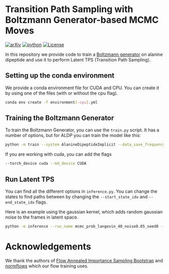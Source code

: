 # Transition Path Sampling with Boltzmann Generator-based MCMC Moves
[![arXiv](https://img.shields.io/badge/arXiv-2312.05340-b31b1b.svg?style=flat-square)](https://arxiv.org/abs/2312.05340)
[![python](https://img.shields.io/badge/language-python%20-%2300599C.svg?style=flat-square)](https://github.com/plainerman/Latent-TPS)
[![License](https://img.shields.io/github/license/plainerman/Latent-TPS?style=flat-square)](LICENSE)

In this repository we provide code to train a [Boltzmann generator](https://www.science.org/doi/full/10.1126/science.aaw1147) on alanine dipeptide and use it to perform Latent TPS (Transition Path Sampling).

## Setting up the conda environment
We provide a conda environment file for CUDA and CPU. You can create it by using one of the files (with or without the cpu flag).

```bash
conda env create -f environment[-cpu].yml
```

## Training the Boltzmann Generator
To train the Boltzmann Generator, you can use the `train.py` script. It has a number of options, but for ALDP you can train the model like this:

```bash
python -m train --system AlanineDipeptideImplicit --data_save_frequency 120 --num_frames 1000000 --print_freq 250 --ckpt_freq 250 --val_freq 250 --flow_type internal_coords --batch_size 1024 --lr 5.e-4 --weight_decay 1.e-5 --lr_schedule cosine --warmup_dur 1000 --grad_clip 1000 --kl_loss_weight 1 --rkl_loss_weight 0 --hidden_dim 256 --update_layers 12 --run_name ALDP_RKL0_KL1_h256_u12_warmup_lrcosine_rerun
```

If you are working with cuda, you can add the flags

```bash
--torch_device cuda --md_device CUDA
```

## Run Latent TPS
You can find all the different options in `inference.py`. 
You can change the states to find paths between by changing the `--start_state_idx` and `--end_state_idx` flags.

Here is an example using the gaussian kernel, which adds random gaussian noise to the frames in latent space.
```bash
python -m inference --run_name mcmc_prob_langevin_40_noise0.05_seed0 --sampling_method mcmc --model_dir ./workdir/best --ckpt model_4250.ckpt --path_density langevin --noise_scale 0.05 --num_steps 40 --langevin_timestep 40 --num_paths 100 --seed 0
```

# Acknowledgements
We thank the authors of [Flow Annealed Importance Sampling Bootstrap](https://github.com/lollcat/fab-torch) and [normflows](https://github.com/VincentStimper/normalizing-flows) which our flow training uses.